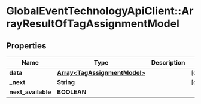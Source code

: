 # GlobalEventTechnologyApiClient::ArrayResultOfTagAssignmentModel

## Properties
Name | Type | Description | Notes
------------ | ------------- | ------------- | -------------
**data** | [**Array&lt;TagAssignmentModel&gt;**](TagAssignmentModel.md) |  | [optional] 
**_next** | **String** |  | [optional] 
**next_available** | **BOOLEAN** |  | 

